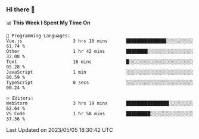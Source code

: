 ### Hi there 👋

<!--
**asdf12303116/asdf12303116** is a ✨ _special_ ✨ repository because its `README.md` (this file) appears on your GitHub profile.

Here are some ideas to get you started:

- 🔭 I’m currently working on ...
- 🌱 I’m currently learning ...
- 👯 I’m looking to collaborate on ...
- 🤔 I’m looking for help with ...
- 💬 Ask me about ...
- 📫 How to reach me: ...
- 😄 Pronouns: ...
- ⚡ Fun fact: ...
-->

<!--START_SECTION:waka-->
📊 **This Week I Spent My Time On** 

```text
💬 Programming Languages: 
Vue.js                   3 hrs 16 mins       ███████████████░░░░░░░░░░   61.74 % 
Other                    1 hr 42 mins        ████████░░░░░░░░░░░░░░░░░   32.08 % 
Text                     16 mins             █░░░░░░░░░░░░░░░░░░░░░░░░   05.28 % 
JavaScript               1 min               ░░░░░░░░░░░░░░░░░░░░░░░░░   00.59 % 
TypeScript               0 secs              ░░░░░░░░░░░░░░░░░░░░░░░░░   00.24 % 

🔥 Editors: 
WebStorm                 3 hrs 19 mins       ████████████████░░░░░░░░░   62.64 % 
VS Code                  1 hr 58 mins        █████████░░░░░░░░░░░░░░░░   37.36 % 
```


 Last Updated on 2023/05/05 18:30:42 UTC
<!--END_SECTION:waka-->
